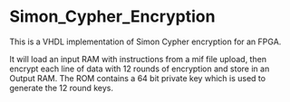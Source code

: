 # Simon_Cypher_Encryption

This is a VHDL implementation of Simon Cypher encryption for an FPGA. 

It will load an input RAM with instructions from a mif file upload, then encrypt each line of data with 12 rounds of encryption and store in an Output RAM. The ROM contains a 64 bit private key which is used to generate the 12 round keys. 
